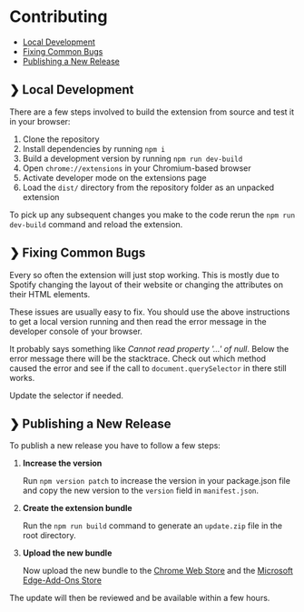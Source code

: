 # Contributing

-   [Local Development](#-local-development)
-   [Fixing Common Bugs](#-fixing-common-bugs)
-   [Publishing a New Release](#-publishing-a-new-release)

## ❯ Local Development

There are a few steps involved to build the extension from source and test it in
your browser:

1. Clone the repository
2. Install dependencies by running `npm i`
3. Build a development version by running `npm run dev-build`
4. Open `chrome://extensions` in your Chromium-based browser
5. Activate developer mode on the extensions page
6. Load the `dist/` directory from the repository folder as an unpacked
   extension

To pick up any subsequent changes you make to the code rerun the
`npm run dev-build` command and reload the extension.

## ❯ Fixing Common Bugs

Every so often the extension will just stop working. This is mostly due to
Spotify changing the layout of their website or changing the attributes on their
HTML elements.

These issues are usually easy to fix. You should use the above instructions to
get a local version running and then read the error message in the developer
console of your browser.

It probably says something like _Cannot read property '...' of null_. Below the
error message there will be the stacktrace. Check out which method caused the
error and see if the call to `document.querySelector` in there still works.

Update the selector if needed.

## ❯ Publishing a New Release

To publish a new release you have to follow a few steps:

1.  **Increase the version**

    Run `npm version patch` to increase the version in your package.json file
    and copy the new version to the `version` field in `manifest.json`.

2.  **Create the extension bundle**

    Run the `npm run build` command to generate an `update.zip` file in the root
    directory.

3.  **Upload the new bundle**

    Now upload the new bundle to the
    [Chrome Web Store](https://chrome.google.com/webstore/category/extensions?hl=de)
    and the
    [Microsoft Edge-Add-Ons Store](https://partner.microsoft.com/en-us/dashboard/microsoftedge/overview)

The update will then be reviewed and be available within a few hours.
